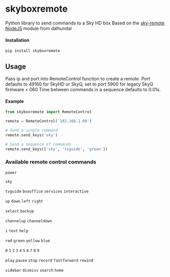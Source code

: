 # skyboxremote
Python library to send commands to a Sky HD box
Based on the [sky-remote NodeJS](https://github.com/dalhundal/sky-remote/) module from dalhundal
#### Installation
`pip install skyboxremote`

## Usage
Pass ip and port into RemoteControl function to create a remote.
Port defaults to 49160 for SkyHD or SkyQ, set to port 5900 for legacy SkyQ firmware < 060
Time between commands in a sequence defaults to 0.01s.
#### Example
```python
from skyboxremote import RemoteControl

remote = RemoteControl('192.168.1.60')

# Send a single command
remote.send_keys('sky')

# Send a sequence of commands
remote.send_keys(['sky', 'tvguide', 'green'])
```

### Available remote control commands
`power`

`sky`

`tvguide` `boxoffice` `services` `interactive`

`up` `down` `left` `right`

`select` `backup`

`channelup` `channeldown`

`i` `text` `help`

`red` `green` `yellow` `blue`

`0` `1` `2` `3` `4` `5` `6` `7` `8` `9`

`play` `pause` `stop` `record` `fastforward` `rewind`

`sidebar`
`dismiss`
`search`
`home`







